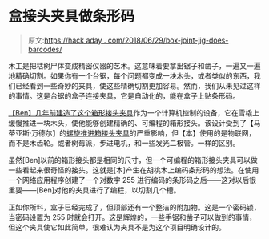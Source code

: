# 盒接头夹具做条形码

> 原文:[https://hack aday . com/2018/06/29/box-joint-jig-does-barcodes/](https://hackaday.com/2018/06/29/box-joint-jig-does-barcodes/)

木工是把枯树尸体变成精密仪器的艺术。这意味着要拿出锯子和凿子，一遍又一遍地精确切割。如果你有一个台锯，每个问题都变成一块木头，或者类似的东西，我们已经看到一些奇妙的夹具，使这些精确切割更加容易。然而，我们从未见过这样的事情。这是台锯的盒子连接夹具，它是自动化的，能在盒子上贴条形码。

[【Ben】几年前建造了这个箱形接头夹具](https://hackaday.com/2016/08/31/internet-of-things-woodworking/)作为一个计算机控制的设备，它在雪橇上缓慢推进一块木头，使他能够创建精确的、可编程的箱形接头。该设计受到了【马蒂亚斯·万德尔】的[螺旋推进箱接头夹具](https://woodgears.ca/box_joint/jig.html)的严重影响，但【本】使用的是物联网，而不是木齿轮。或者树莓派，步进电机，和一些发光二极管。一样的区别。

虽然[Ben]以前的箱形接头都是相同的尺寸，但一个可编程的箱形接头夹具可以做一些看起来很奇怪的接头。这就是[本]产生在胡桃木上编码条形码的想法。在使用一个网络应用程序创建了一个对数字 255 进行编码的条形码之后——这对以后很重要——[Ben]对他的夹具进行了编程，以切割几个槽。

正如你所料，盒子已经完成了，但顶部还有一个整洁的附加物。这是一个密码锁，当密码设置为 255 时就会打开。这是辉煌的，一些手锯和凿子可以做到的事情，但这个夹具使它如此简单，很难认为夹具不是为这个项目明确设计的。